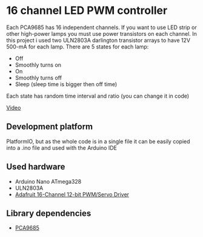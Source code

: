 # 16 channel LED PWM controller

Each PCA9685 has 16 independent channels. If you want to use LED strip or other high-power lamps you must use power transistors on each channel. In this project i used two ULN2803A darlington transistor arrays to have 12V 500-mA for each lamp.
There are 5 states for each lamp:
- Off
- Smoothly turns on
- On
- Smoothly turns off
- Sleep (sleep time is bigger then off time)

Each state has random time interval and ratio (you can change it in code)

[Video](https://yadi.sk/i/EYHFzLRHz2qZLA)

## Development platform
PlatformIO, but as the whole code is in a single file it can be easily copied into a .ino file and used with the Arduino IDE

## Used hardware
- Arduino Nano ATmega328
- ULN2803A
- [Adafruit 16-Channel 12-bit PWM/Servo Driver](https://www.adafruit.com/product/815)
	

## Library dependencies		
- [PCA9685](https://github.com/TOppenhoff/PCA9685)
